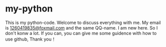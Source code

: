 # my-python
This is my python-code. Welcome to discuss everything with me.
My email is 1260419835@foxmail.com and the same QQ-name.
I am new here. So I don't konw a lot. If you can, you can give me some guidence with how to use github, Thank you！
